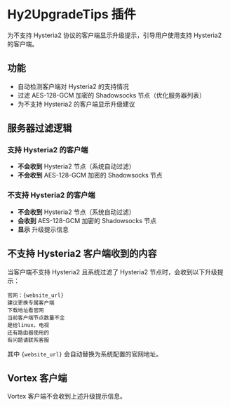 # Hy2UpgradeTips 插件

为不支持 Hysteria2 协议的客户端显示升级提示，引导用户使用支持 Hysteria2 的客户端。

## 功能

- 自动检测客户端对 Hysteria2 的支持情况
- 过滤 AES-128-GCM 加密的 Shadowsocks 节点（优化服务器列表）
- 为不支持 Hysteria2 的客户端显示升级建议

## 服务器过滤逻辑

### 支持 Hysteria2 的客户端
- **不会收到** Hysteria2 节点（系统自动过滤）
- **不会收到** AES-128-GCM 加密的 Shadowsocks 节点

### 不支持 Hysteria2 的客户端
- **不会收到** Hysteria2 节点（系统自动过滤）
- **会收到** AES-128-GCM 加密的 Shadowsocks 节点
- **显示** 升级提示信息

## 不支持 Hysteria2 客户端收到的内容

当客户端不支持 Hysteria2 且系统过滤了 Hysteria2 节点时，会收到以下升级提示：

```
官网：{website_url}
建议更换专属客户端
下载地址看官网
当前客户端节点数量不全
是给linux，电视
还有路由器使用的
有问题请联系客服
```

其中 `{website_url}` 会自动替换为系统配置的官网地址。

## Vortex 客户端

Vortex 客户端不会收到上述升级提示信息。